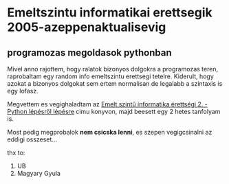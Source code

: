 # Emeltszintu informatikai erettsegik 2005-azeppenaktualisevig
## programozas megoldasok pythonban

Mivel anno rajottem, hogy ralatok bizonyos dolgokra a programozas teren, raprobaltam egy random info emeltszintu erettsegi tetelre.
Kiderult, hogy azokat a bizonyos dolgokat sem ertem normalisan de legalabb a szintaxis is egy lofasz.

Megvettem es vegighaladtam az [Emelt szintű informatika érettségi 2. - Python lépésről lépésre](https://bookline.hu/product/home.action?_v=Magyary_Gyula_Emelt_szintu_informatika_&type=22&id=321031) cimu konyvon, majd beesett egy 2 hetes tanfolyam is.

Most pedig megprobalok **nem csicska lenni**, es szepen vegigcsinalni az eddigi osszeset...

thx to:
1. UB
2. Magyary Gyula
